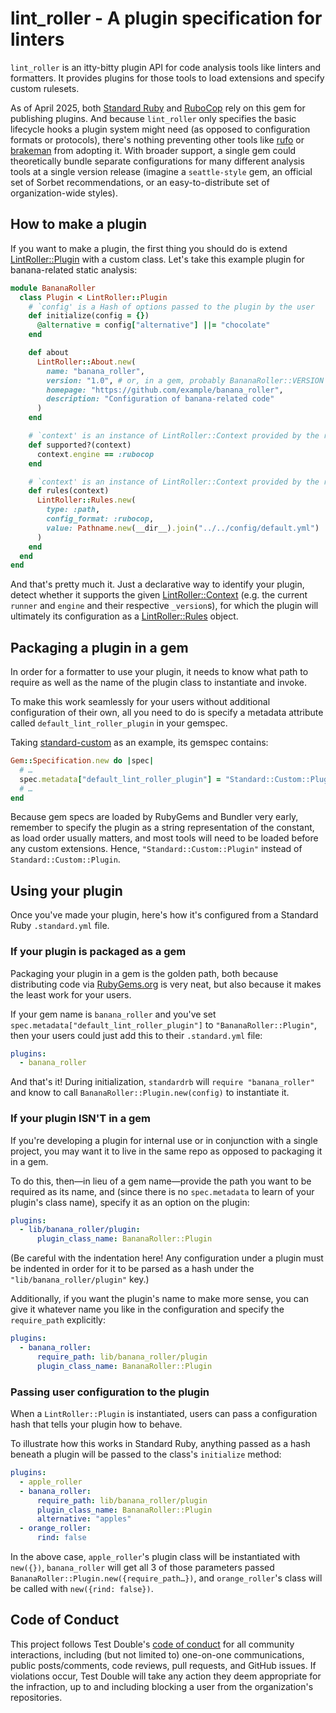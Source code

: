 # lint_roller - A plugin specification for linters

`lint_roller` is an itty-bitty plugin API for code analysis tools like linters
and formatters. It provides plugins for those tools to load extensions and
specify custom rulesets.

As of April 2025, both [Standard Ruby](https://github.com/standardrb/standard) and [RuboCop](https://github.com/rubocop/rubocop) rely on this gem for publishing plugins. And because `lint_roller` only specifies the basic lifecycle hooks a plugin system might need (as opposed to configuration formats or protocols), there's nothing preventing other tools like [rufo](https://github.com/ruby-formatter/rufo) or [brakeman](https://github.com/presidentbeef/brakeman) from adopting it. With broader support, a single gem could theoretically bundle separate configurations for many different analysis tools at a single version release (imagine a `seattle-style` gem, an official set of Sorbet recommendations, or an easy-to-distribute set of organization-wide styles).

## How to make a plugin

If you want to make a plugin, the first thing you should do is extend
[LintRoller::Plugin](/lib/lint_roller/plugin.rb) with a custom class. Let's take
this example plugin for banana-related static analysis:

```ruby
module BananaRoller
  class Plugin < LintRoller::Plugin
    # `config' is a Hash of options passed to the plugin by the user
    def initialize(config = {})
      @alternative = config["alternative"] ||= "chocolate"
    end

    def about
      LintRoller::About.new(
        name: "banana_roller",
        version: "1.0", # or, in a gem, probably BananaRoller::VERSION
        homepage: "https://github.com/example/banana_roller",
        description: "Configuration of banana-related code"
      )
    end

    # `context' is an instance of LintRoller::Context provided by the runner
    def supported?(context)
      context.engine == :rubocop
    end

    # `context' is an instance of LintRoller::Context provided by the runner
    def rules(context)
      LintRoller::Rules.new(
        type: :path,
        config_format: :rubocop,
        value: Pathname.new(__dir__).join("../../config/default.yml")
      )
    end
  end
end
```

And that's pretty much it. Just a declarative way to identify your plugin,
detect whether it supports the given
[LintRoller::Context](/lib/lint_roller_context.rb) (e.g. the current `runner`
and `engine` and their respective `_version`s), for which the plugin will
ultimately its configuration as a [LintRoller::Rules](/lib/lint_roller/rules.rb)
object.

## Packaging a plugin in a gem

In order for a formatter to use your plugin, it needs to know what path to
require as well as the name of the plugin class to instantiate and invoke.

To make this work seamlessly for your users without additional configuration of
their own, all you need to do is specify a metadata attribute called
`default_lint_roller_plugin` in your gemspec.

Taking [standard-custom](https://github.com/standardrb/standard-custom) as an
example, its gemspec contains:

```ruby
Gem::Specification.new do |spec|
  # …
  spec.metadata["default_lint_roller_plugin"] = "Standard::Custom::Plugin"
  # …
end
```

Because gem specs are loaded by RubyGems and Bundler very early, remember to
specify the plugin as a string representation of the constant, as load order
usually matters, and most tools will need to be loaded before any custom
extensions. Hence, `"Standard::Custom::Plugin"` instead of
`Standard::Custom::Plugin`.

## Using your plugin

Once you've made your plugin, here's how it's configured from a Standard Ruby
`.standard.yml` file.

### If your plugin is packaged as a gem

Packaging your plugin in a gem is the golden path, both because distributing
code via [RubyGems.org](https://rubygems.org) is very neat, but also because it
makes the least work for your users.

If your gem name is `banana_roller` and you've set
`spec.metadata["default_lint_roller_plugin"]` to `"BananaRoller::Plugin"`, then
your users could just add this to their `.standard.yml` file:

```yaml
plugins:
  - banana_roller
```

And that's it! During initialization, `standardrb` will `require
"banana_roller"` and know to call `BananaRoller::Plugin.new(config)` to
instantiate it.

### If your plugin ISN'T in a gem

If you're developing a plugin for internal use or in conjunction with a single
project, you may want it to live in the same repo as opposed to packaging it in
a gem.

To do this, then—in lieu of a gem name—provide the path you want to be required
as its name, and (since there is no `spec.metadata` to learn of your plugin's
class name), specify it as an option on the plugin:

```yaml
plugins:
  - lib/banana_roller/plugin:
      plugin_class_name: BananaRoller::Plugin
```

(Be careful with the indentation here! Any configuration under a plugin must be
indented in order for it to be parsed as a hash under the
`"lib/banana_roller/plugin"` key.)

Additionally, if you want the plugin's name to make more sense, you can give
it whatever name you like in the configuration and specify the `require_path`
explicitly:

```yaml
plugins:
  - banana_roller:
      require_path: lib/banana_roller/plugin
      plugin_class_name: BananaRoller::Plugin
```

### Passing user configuration to the plugin

When a `LintRoller::Plugin` is instantiated, users can pass a configuration hash
that tells your plugin how to behave.

To illustrate how this works in Standard Ruby, anything passed as a hash beneath
a plugin will be passed to the class's `initialize` method:

```yaml
plugins:
  - apple_roller
  - banana_roller:
      require_path: lib/banana_roller/plugin
      plugin_class_name: BananaRoller::Plugin
      alternative: "apples"
  - orange_roller:
      rind: false
```

In the above case, `apple_roller`'s plugin class will be instantiated with
`new({})`, `banana_roller` will get all 3 of those parameters passed
`BananaRoller::Plugin.new({require_path…})`, and `orange_roller`'s class will be
called with `new({rind: false})`.

## Code of Conduct

This project follows Test Double's [code of
conduct](https://testdouble.com/code-of-conduct) for all community interactions,
including (but not limited to) one-on-one communications, public posts/comments,
code reviews, pull requests, and GitHub issues. If violations occur, Test Double
will take any action they deem appropriate for the infraction, up to and
including blocking a user from the organization's repositories.
